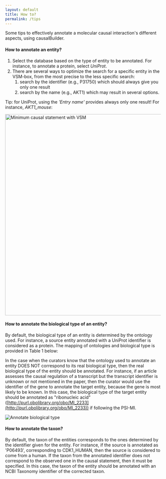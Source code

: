 ```yaml
---
layout: default
title: How to?
permalink: /tips
---
```


Some tips to effectively annotate a molecular causal interaction's different aspects, using causalBuilder.

#### How to annotate an entity?
1. Select the database based on the type of entity to be annotated. For instance, to annotate a protein, select _UniProt_.
2. There are several ways to optimize the search for a specific entity in the VSM-box, from the most precise to the less specific search: 
    1. search by the identifier (e.g., P31750) which should always give you only one result
    2. search by the name (e.g., AKT1) which may result in several options.

Tip: for UniProt, using the _'Entry name'_ provides always only one result! For instance, _AKT1\_mouse_:

<img src="{{site.url}}/images/howto/entry_name.gif" id="gif" alt="Minimum causal statement with VSM" width="650"/>


#### How to annotate the biological type of an entity?
By default, the biological type of an entity is determined by the ontology used. For instance, a source entity annotated with a UniProt identifier is considered as a protein. 
The mapping of ontologies and biological type is provided in Table 1 below: 

In the case when the curators know that the ontology used to annotate an entity DOES NOT correspond to its real biological type, 
then the real biological type of the entity should be annotated. For instance, if an article assesses the causal regulation of a transcript
but the transcript identifier is unknown or not mentioned in the paper, then the curator would use the identifier of the gene to annotate the target entity, 
because the gene is most likely to be known. 
In this case, the biological type of the target entity should be annotated as "ribonucleic acid" ([http://purl.obolibrary.org/obo/MI_2233](http://purl.obolibrary.org/obo/MI_2233)) 
if following the PSI-MI.

<img src="{{site.url}}/images/howto/biological_type.gif" id="gif" alt="Annotate biological type"/>

#### How to annotate the taxon?
By default, the taxon of the entities corresponds to the ones determined by the identifier given for the entity. 
For instance, if the source is annotated as 'P06493', corresponding to CDK1_HUMAN, then the source is considered to come from a human.
If the taxon from the annotated identifier does not correspond to the observed one in the causal statement, then it must be specified. 
In this case, the taxon of the entity should be annotated with an NCBI Taxonomy identifier of the corrected taxon. 
